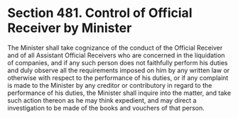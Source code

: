 # Section 481. Control of Official Receiver by Minister

The Minister shall take cognizance of the conduct of the Official Receiver and of all Assistant Official Receivers who are concerned in the liquidation of companies, and if any such person does not faithfully perform his duties and duly observe all the requirements imposed on him by any written law or otherwise with respect to the performance of his duties, or if any complaint is made to the Minister by any creditor or contributory in regard to the performance of his duties, the Minister shall inquire into the matter, and take such action thereon as he may think expedient, and may direct a investigation to be made of the books and vouchers of that person.

